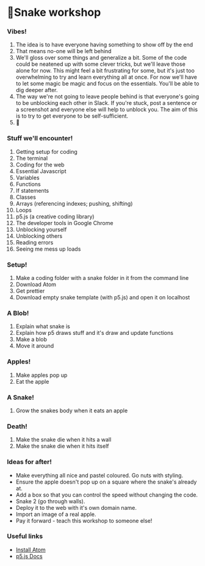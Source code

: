 # 🐍Snake workshop

### Vibes!

1. The idea is to have everyone having something to show off by the end
2. That means no-one will be left behind
3. We'll gloss over some things and generalize a bit. Some of the code could be neatened up with some clever tricks, but we'll leave those alone for now. This might feel a bit frustrating for some, but it's just too overwhelming to try and learn everything all at once. For now we'll have to let some magic be magic and focus on the essentials. You'll be able to dig deeper after.
4. The way we're not going to leave people behind is that everyone's going to be unblocking each other in Slack. If you're stuck, post a sentence or a screenshot and everyone else will help to unblock you. The aim of this is to try to get everyone to be self-sufficient.
5. 🐍

### Stuff we'll encounter!

1. Getting setup for coding
2. The terminal
3. Coding for the web
4. Essential Javascript
5. Variables
6. Functions
7. If statements
8. Classes
9. Arrays (referencing indexes; pushing, shifting)
10. Loops
11. p5.js (a creative coding library)
12. The developer tools in Google Chrome
13. Unblocking yourself
14. Unblocking others
15. Reading errors
16. Seeing me mess up loads

### Setup!

1. Make a coding folder with a snake folder in it from the command line
2. Download Atom
3. Get prettier
4. Download empty snake template (with p5.js) and open it on localhost

### A Blob!

1. Explain what snake is
2. Explain how p5 draws stuff and it's draw and update functions
3. Make a blob
4. Move it around

### Apples!

1. Make apples pop up
2. Eat the apple

### A Snake!

1. Grow the snakes body when it eats an apple

### Death!

1. Make the snake die when it hits a wall
2. Make the snake die when it hits itself

### Ideas for after!

- Make everything all nice and pastel coloured. Go nuts with styling.
- Ensure the apple doesn't pop up on a square where the snake's already at.
- Add a box so that you can control the speed without changing the code.
- Snake 2 (go through walls).
- Deploy it to the web with it's own domain name.
- Import an image of a real apple.
- Pay it forward - teach this workshop to someone else!

### Useful links

- [Install Atom](https://atom.io/)
- [p5.js Docs](https://p5js.org/reference/)
